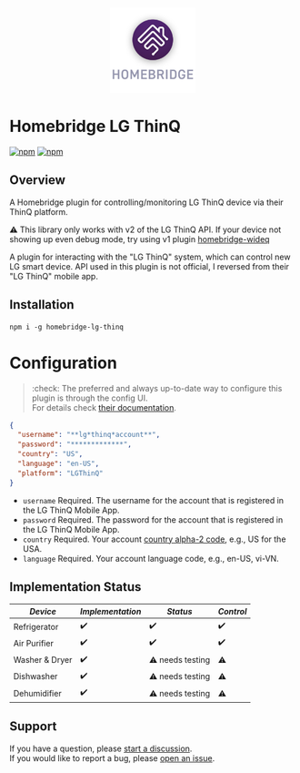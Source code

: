 
<p align="center">
<img src="https://github.com/homebridge/branding/raw/master/logos/homebridge-wordmark-logo-vertical.png" width="150">
</p>


# Homebridge LG ThinQ

[![npm](https://img.shields.io/npm/v/homebridge-lg-thinq/latest?label=latest)](https://www.npmjs.com/package/homebridge-lg-thinq)
[![npm](https://img.shields.io/npm/dt/homebridge-lg-thinq)](https://www.npmjs.com/package/homebridge-lg-thinq)

## Overview

A Homebridge plugin for controlling/monitoring LG ThinQ device via their ThinQ platform.

:warning: This library only works with v2 of the LG ThinQ API. If your device not showing up even debug mode, try using v1 plugin [homebridge-wideq](https://github.com/NorDroN/homebridge-wideq)

A plugin for interacting with the "LG ThinQ" system, which can control new LG smart device. API used in this plugin is not official, I reversed from their "LG ThinQ" mobile app.

## Installation

```
npm i -g homebridge-lg-thinq
```

# Configuration

> :check: The preferred and always up-to-date way to configure this plugin is through the config UI.  
> For details check [their documentation](https://github.com/oznu/homebridge-config-ui-x#readme).

```json
{
  "username": "**lg*thinq*account**",
  "password": "*************",
  "country": "US",
  "language": "en-US",
  "platform": "LGThinQ"
}
```

- `username` Required. The username for the account that is registered in the LG ThinQ Mobile App.
- `password` Required. The password for the account that is registered in the LG ThinQ Mobile App.
- `country` Required. Your account [country alpha-2 code](https://www.countrycode.org/), e.g., US for the USA.
- `language` Required. Your account language code, e.g., en-US, vi-VN.

## Implementation Status

| *Device* | *Implementation* | *Status* | *Control* |
| --- | --- | --- | --- |
| Refrigerator | :heavy_check_mark: | :heavy_check_mark: | :heavy_check_mark: |
| Air Purifier | :heavy_check_mark: | :heavy_check_mark: | :heavy_check_mark: |
| Washer & Dryer | :heavy_check_mark: | :warning: needs testing | :warning: |
| Dishwasher | :heavy_check_mark: | :warning: needs testing | :warning: |
| Dehumidifier | :heavy_check_mark: | :warning: needs testing | :warning: |

## Support

If you have a question, please [start a discussion](https://github.com/nVuln/homebridge-lg-thinq/discussions/new).  
If you would like to report a bug, please [open an issue](https://github.com/nVuln/homebridge-lg-thinq/issues/new/choose).
